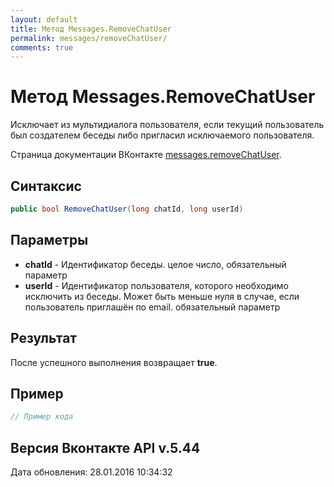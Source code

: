 ```yaml
---
layout: default
title: Метод Messages.RemoveChatUser
permalink: messages/removeChatUser/
comments: true
---
```

# Метод Messages.RemoveChatUser
Исключает из мультидиалога пользователя, если текущий пользователь был создателем беседы либо пригласил исключаемого пользователя.

Страница документации ВКонтакте [messages.removeChatUser](https://vk.com/dev/messages.removeChatUser).

## Синтаксис
``` csharp
public bool RemoveChatUser(long chatId, long userId)
```

## Параметры
+ **chatId** - Идентификатор беседы. целое число, обязательный параметр
+ **userId** - Идентификатор пользователя, которого необходимо исключить из беседы. Может быть меньше нуля в случае, если пользователь приглашён по email. обязательный параметр

## Результат
После успешного выполнения возвращает **true**.

## Пример
``` csharp
// Пример кода
```

## Версия Вконтакте API v.5.44
Дата обновления: 28.01.2016 10:34:32
